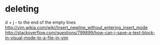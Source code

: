 # deleting
d +
j - to the end of the empty lines
http://vim.wikia.com/wiki/Insert_newline_without_entering_insert_mode
http://stackoverflow.com/questions/799899/how-can-i-save-a-text-block-in-visual-mode-to-a-file-in-vim
